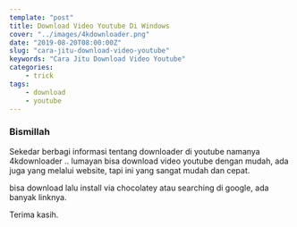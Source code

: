 ```yaml
---
template: "post"
title: Download Video Youtube Di Windows
cover: "../images/4kdownloader.png"
date: "2019-08-20T08:00:00Z"
slug: "cara-jitu-download-video-youtube"
keywords: "Cara Jitu Download Video Youtube"
categories: 
    - trick
tags:
    - download
    - youtube
---
```


### Bismillah

Sekedar berbagi informasi tentang downloader di youtube namanya 4kdownloader .. lumayan bisa download video youtube dengan mudah, ada juga yang melalui website, tapi ini yang sangat mudah dan cepat.

bisa download lalu install via chocolatey atau searching di google, ada banyak linknya.

Terima kasih.